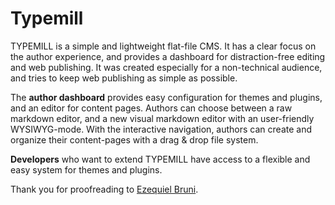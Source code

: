 # Typemill

TYPEMILL is a simple and lightweight flat-file CMS. It has a clear focus on the author experience, and provides a dashboard for distraction-free editing and web publishing. It was created especially for a non-technical audience,  and tries to keep web publishing as simple as possible.

The **author dashboard** provides easy configuration for themes and plugins, and an editor for content pages. Authors can choose between a raw markdown editor, and a new visual markdown editor with an user-friendly WYSIWYG-mode. With the interactive navigation, authors can create and organize their content-pages with a drag & drop file system.

**Developers** who want to extend TYPEMILL have access to a flexible and easy system for themes and plugins.

Thank you for proofreading to [Ezequiel Bruni](http://ezequielbruni.com).
